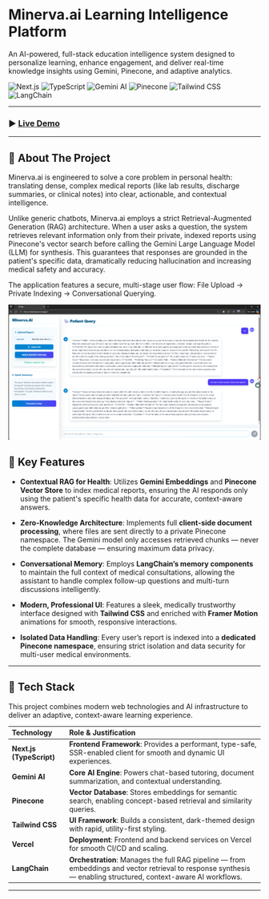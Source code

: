 # Minerva.ai Learning Intelligence Platform

An AI-powered, full-stack education intelligence system designed to personalize learning, enhance engagement, and deliver real-time knowledge insights using Gemini, Pinecone, and adaptive analytics.

![Next.js](https://img.shields.io/badge/Next.js-000000?logo=next.js&logoColor=white&style=for-the-badge)
![TypeScript](https://img.shields.io/badge/TypeScript-3178C6?logo=typescript&logoColor=white&style=for-the-badge)
![Gemini AI](https://img.shields.io/badge/Gemini_AI-4285F4?logo=google&logoColor=white&style=for-the-badge)
![Pinecone](https://img.shields.io/badge/Pinecone-00A78E?logo=pinecone&logoColor=white&style=for-the-badge)
![Tailwind CSS](https://img.shields.io/badge/Tailwind_CSS-38B2AC?logo=tailwind-css&logoColor=white&style=for-the-badge)
![LangChain](https://img.shields.io/badge/LangChain-1C3C3C?logo=chainlink&logoColor=white&style=for-the-badge)


---

### ▶️ [Live Demo](https://minervaai.vercel.app/)

---



## 📖 About The Project

Minerva.ai is engineered to solve a core problem in personal health: translating dense, complex medical reports (like lab results, discharge summaries, or clinical notes) into clear, actionable, and contextual intelligence.

Unlike generic chatbots, Minerva.ai employs a strict Retrieval-Augmented Generation (RAG) architecture. When a user asks a question, the system retrieves relevant information only from their private, indexed reports using Pinecone's vector search before calling the Gemini Large Language Model (LLM) for synthesis. This guarantees that responses are grounded in the patient's specific data, dramatically reducing hallucination and increasing medical safety and accuracy.

The application features a secure, multi-stage user flow: File Upload -> Private Indexing -> Conversational Querying.


![Project Screenshot](public/med.png)


## 🌟 Key Features

- **Contextual RAG for Health**: Utilizes **Gemini Embeddings** and **Pinecone Vector Store** to index medical reports, ensuring the AI responds only using the patient's specific health data for accurate, context-aware answers.

- **Zero-Knowledge Architecture**: Implements full **client-side document processing**, where files are sent directly to a private Pinecone namespace. The Gemini model only accesses retrieved chunks — never the complete database — ensuring maximum data privacy.

- **Conversational Memory**: Employs **LangChain’s memory components** to maintain the full context of medical consultations, allowing the assistant to handle complex follow-up questions and multi-turn discussions intelligently.

- **Modern, Professional UI**: Features a sleek, medically trustworthy interface designed with **Tailwind CSS** and enriched with **Framer Motion** animations for smooth, responsive interactions.

- **Isolated Data Handling**: Every user’s report is indexed into a **dedicated Pinecone namespace**, ensuring strict isolation and data security for multi-user medical environments.


---

## 🔧 Tech Stack

This project combines modern web technologies and AI infrastructure to deliver an adaptive, context-aware learning experience.

| Technology | Role & Justification |
| :---------- | :------------------ |
| **Next.js (TypeScript)** | **Frontend Framework**: Provides a performant, type-safe, SSR-enabled client for smooth and dynamic UI experiences. |
| **Gemini AI** | **Core AI Engine**: Powers chat-based tutoring, document summarization, and contextual understanding. |
| **Pinecone** | **Vector Database**: Stores embeddings for semantic search, enabling concept-based retrieval and similarity queries. |
| **Tailwind CSS** | **UI Framework**: Builds a consistent, dark-themed design with rapid, utility-first styling. |
| **Vercel** | **Deployment**: Frontend and backend services on Vercel for smooth CI/CD and scaling. |
| **LangChain** | **Orchestration**: Manages the full RAG pipeline — from embeddings and vector retrieval to response synthesis — enabling structured, context-aware AI workflows. |



---

